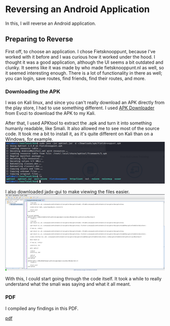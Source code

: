 # Reversing an Android Application
In this, I will reverse an Android application. 

## Preparing to Reverse
First off, to choose an application. I chose Fietsknooppunt, because I've worked with it before and I was curious how it worked under the hood. I thought it was a good application, although the UI seems a bit outdated and clunky. It seems like it was made by who made fietsknooppunt.nl as well, so it seemed interesting enough. There is a lot of functionality in there as well; you can login, save routes, find friends, find their routes, and more. 

### Downloading the APK
I was on Kali linux, and since you can't really download an APK directly from the play store, I had to use something different. I used [APK Downloader](https://apps.evozi.com/apk-downloader/?id=nl.vv.fietsknoop) from Evozi to download the APK to my Kali. 

After that, I used APKtool to extract the .apk and turn it into something humanly readable, like Smali. It also allowed me to see most of the source code. It took me a bit to install it, as it's quite different on Kali than on a Windows, for example. 
![ApkTool](img/reverse/Picture1.png)

I also downloaded jadx-gui to make viewing the files easier. 
![jadx](img/reverse/Picture2.png)

With this, I could start going through the code itself. It took a while to really understand what the smali was saying and what it all meant. 

### PDF
I compiled any findings in this PDF. 


[pdf](resources/ReversingAndroid.pdf)